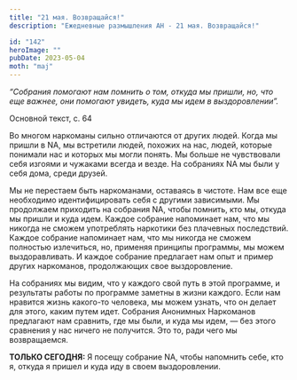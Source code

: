 ```yaml
---
title: "21 мая. Возвращайся!"
description: "Ежедневные размышления АН - 21 мая. Возвращайся!"

id: "142"
heroImage: ""
pubDate: 2023-05-04
moth: "maj"
---
```


_“Собрания помогают нам помнить о том, откуда мы пришли, но, что еще важнее,
они помогают увидеть, куда мы идем в выздоровлении”._

Основной текст, с. 64

Во многом наркоманы сильно отличаются от других людей. Когда мы пришли в NA,
мы встретили людей, похожих на нас, людей, которые понимали нас и которых мы
могли понять. Мы больше не чувствовали себя изгоями и чужаками всегда и везде.
На собраниях NA мы были у себя дома, среди друзей.

Мы не перестаем быть наркоманами, оставаясь в чистоте. Нам все еще необходимо
идентифицировать себя с другими зависимыми. Мы продолжаем приходить на
собрания NA, чтобы помнить, кто мы, откуда мы пришли и куда идем. Каждое
собрание напоминает нам, что мы никогда не сможем употреблять наркотики без
плачевных последствий. Каждое собрание напоминает нам, что мы никогда не
сможем полностью излечиться, но, применяя принципы программы, мы можем
выздоравливать. И каждое собрание предлагает нам опыт и пример других
наркоманов, продолжающих свое выздоровление.

На собраниях мы видим, что у каждого свой путь в этой программе, и результаты
работы по программе заметны в жизни каждого. Если нам нравится жизнь какого-то
человека, мы можем узнать, что он делает для этого, каким путем идет. Собрания
Анонимных Наркоманов предлагают нам сравнить, где мы были, и куда мы идем, —
без этого сравнения у нас ничего не получится. Это то, ради чего мы
возвращаемся.

**ТОЛЬКО СЕГОДНЯ:** Я посещу собрание NA, чтобы напомнить себе, кто я, откуда
я пришел и куда иду в своем выздоровлении.
